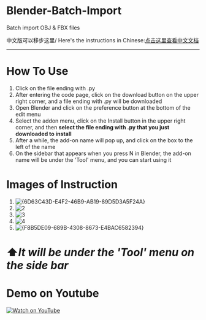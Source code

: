 # Blender-Batch-Import
Batch import OBJ &amp; FBX files

中文版可以移步这里/ Here's the instructions in Chinese:[点击这里查看中文文档](README_CN.md)

***

# How To Use
1. Click on the file ending with .py
2. After entering the code page, click on the download button on the upper right corner, and a file ending with .py will be downloaded
3. Open Blender and click on the preference button at the bottom of the edit menu
4. Select the addon menu, click on the Install button in the upper right corner, and then **select the file ending with .py that you just downloaded to install**
5. After a while, the add-on name will pop up, and click on the box to the left of the name
6. On the sidebar that appears when you press N in Blender, the add-on name will be under the 'Tool' menu, and you can start using it

# Images of Instruction
1. ![{6D63C43D-E4F2-46B9-AB19-89D5D3A5F24A}](https://github.com/user-attachments/assets/1fa38e9c-048d-4f68-b0e8-ec5b58db885b)
2. ![2](https://github.com/user-attachments/assets/85182864-e7ba-43c2-b9f6-8f23eed3978c)
3. ![3](https://github.com/user-attachments/assets/a11cb922-28fd-4f0c-866e-1eeac229046d)
4. ![4](https://github.com/user-attachments/assets/241d38c0-36d3-4a52-89a8-8041100b6877)
5. ![{F8B5DE09-689B-4308-8673-E4BAC6582394}](https://github.com/user-attachments/assets/82c35367-5e5c-4ff2-8f56-372d706213d8)

# ⬆️*It will be under the 'Tool' menu on the side bar*


# Demo on Youtube
[![Watch on YouTube](https://img.youtube.com/vi/ENUDEeIlRww/0.jpg)](https://www.youtube.com/watch?v=ENUDEeIlRww)
